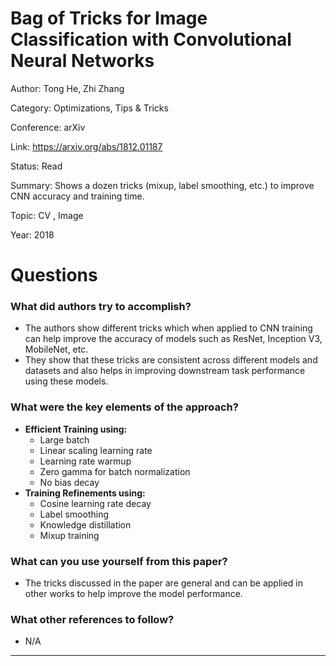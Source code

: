 # Bag of Tricks for Image Classification with Convolutional Neural Networks
Author: Tong He, Zhi Zhang

Category: Optimizations, Tips & Tricks

Conference: arXiv

Link: https://arxiv.org/abs/1812.01187

Status: Read

Summary: Shows a dozen tricks (mixup, label smoothing, etc.) to improve CNN accuracy and training time.

Topic: CV , Image 

Year: 2018

# Questions

### What did authors try to accomplish?

- The authors show different tricks which when applied to CNN training can help improve the accuracy of models such as ResNet, Inception V3, MobileNet, etc.
- They show that these tricks are consistent across different models and datasets and also helps in improving downstream task performance using these models.

### What were the key elements of the approach?

- **Efficient Training using:**
    - Large batch
    - Linear scaling learning rate
    - Learning rate warmup
    - Zero gamma for batch normalization
    - No bias decay
- **Training Refinements using:**
    - Cosine learning rate decay
    - Label smoothing
    - Knowledge distillation
    - Mixup training

### What can you use yourself from this paper?

- The tricks discussed in the paper are general and can be applied in other works to help improve the model performance.

### What other references to follow?

- N/A

---